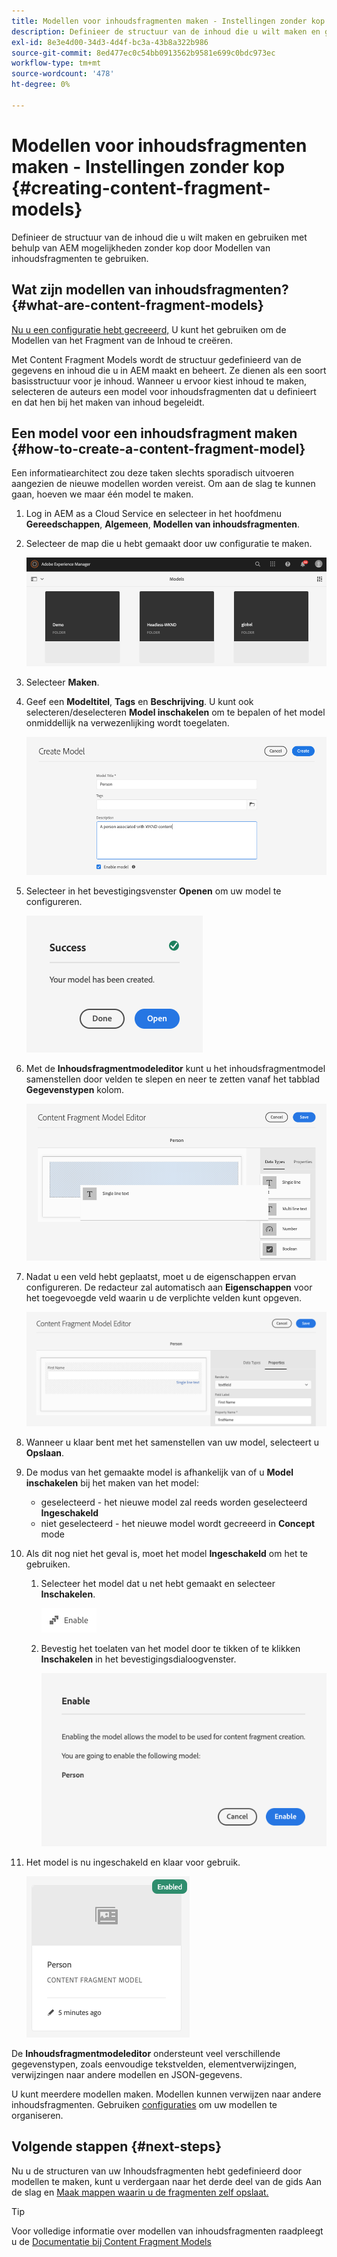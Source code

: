 ```yaml
---
title: Modellen voor inhoudsfragmenten maken - Instellingen zonder kop
description: Definieer de structuur van de inhoud die u wilt maken en gebruiken met behulp van AEM mogelijkheden zonder kop door Modellen van inhoudsfragmenten te gebruiken.
exl-id: 8e3e4d00-34d3-4d4f-bc3a-43b8a322b986
source-git-commit: 8ed477ec0c54bb0913562b9581e699c0bdc973ec
workflow-type: tm+mt
source-wordcount: '478'
ht-degree: 0%

---
```


# Modellen voor inhoudsfragmenten maken - Instellingen zonder kop {#creating-content-fragment-models}

Definieer de structuur van de inhoud die u wilt maken en gebruiken met behulp van AEM mogelijkheden zonder kop door Modellen van inhoudsfragmenten te gebruiken.

## Wat zijn modellen van inhoudsfragmenten? {#what-are-content-fragment-models}

[Nu u een configuratie hebt gecreeerd,](create-configuration.md) U kunt het gebruiken om de Modellen van het Fragment van de Inhoud te creëren.

Met Content Fragment Models wordt de structuur gedefinieerd van de gegevens en inhoud die u in AEM maakt en beheert. Ze dienen als een soort basisstructuur voor je inhoud. Wanneer u ervoor kiest inhoud te maken, selecteren de auteurs een model voor inhoudsfragmenten dat u definieert en dat hen bij het maken van inhoud begeleidt.

## Een model voor een inhoudsfragment maken {#how-to-create-a-content-fragment-model}

Een informatiearchitect zou deze taken slechts sporadisch uitvoeren aangezien de nieuwe modellen worden vereist. Om aan de slag te kunnen gaan, hoeven we maar één model te maken.

1. Log in AEM as a Cloud Service en selecteer in het hoofdmenu **Gereedschappen**, **Algemeen**, **Modellen van inhoudsfragmenten**.
1. Selecteer de map die u hebt gemaakt door uw configuratie te maken.

   ![De map Modellen](../assets/models-folder.png)
1. Selecteer **Maken**.
1. Geef een **Modeltitel**, **Tags** en **Beschrijving**. U kunt ook selecteren/deselecteren **Model inschakelen** om te bepalen of het model onmiddellijk na verwezenlijking wordt toegelaten.

   ![Een model maken](../assets/models-create.png)
1. Selecteer in het bevestigingsvenster **Openen** om uw model te configureren.

   ![Bevestigingsvenster](../assets/models-confirmation.png)
1. Met de **Inhoudsfragmentmodeleditor** kunt u het inhoudsfragmentmodel samenstellen door velden te slepen en neer te zetten vanaf het tabblad **Gegevenstypen** kolom.

   ![Velden slepen en neerzetten](../assets/models-drag-and-drop.png)

1. Nadat u een veld hebt geplaatst, moet u de eigenschappen ervan configureren. De redacteur zal automatisch aan **Eigenschappen** voor het toegevoegde veld waarin u de verplichte velden kunt opgeven.

   ![Eigenschappen configureren](../assets/models-configure-properties.png)

1. Wanneer u klaar bent met het samenstellen van uw model, selecteert u **Opslaan**.

1. De modus van het gemaakte model is afhankelijk van of u **Model inschakelen** bij het maken van het model:
   * geselecteerd - het nieuwe model zal reeds worden geselecteerd **Ingeschakeld**
   * niet geselecteerd - het nieuwe model wordt gecreeerd in **Concept** mode

1. Als dit nog niet het geval is, moet het model **Ingeschakeld** om het te gebruiken.
   1. Selecteer het model dat u net hebt gemaakt en selecteer **Inschakelen**.

      ![Het model inschakelen](../assets/models-enable.png)
   1. Bevestig het toelaten van het model door te tikken of te klikken **Inschakelen** in het bevestigingsdialoogvenster.

      ![Bevestigingsvenster inschakelen](../assets/models-enabling.png)
1. Het model is nu ingeschakeld en klaar voor gebruik.

   ![Model ingeschakeld](../assets/models-enabled.png)

De **Inhoudsfragmentmodeleditor** ondersteunt veel verschillende gegevenstypen, zoals eenvoudige tekstvelden, elementverwijzingen, verwijzingen naar andere modellen en JSON-gegevens.

U kunt meerdere modellen maken. Modellen kunnen verwijzen naar andere inhoudsfragmenten. Gebruiken [configuraties](create-configuration.md) om uw modellen te organiseren.

## Volgende stappen {#next-steps}

Nu u de structuren van uw Inhoudsfragmenten hebt gedefinieerd door modellen te maken, kunt u verdergaan naar het derde deel van de gids Aan de slag en [Maak mappen waarin u de fragmenten zelf opslaat.](create-assets-folder.md)

>[!TIP]
>
>Voor volledige informatie over modellen van inhoudsfragmenten raadpleegt u de [Documentatie bij Content Fragment Models](/help/sites-cloud/administering/content-fragments/content-fragment-models.md)
